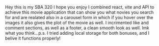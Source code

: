 Hey this is my SBA 320 I hope you enjoy I combined react, vite and API to achieve this movie application that can show you what novies you search for and are realated also in a carousel form in which if you hover over the images it also gives  the plot of the movie as well. I incrimented like and comment sections, as well as a footer, a clean smooth look as well. lmk what you think...p.s. I tried adding local storage for both bonuses, and I belive it functions properly!
